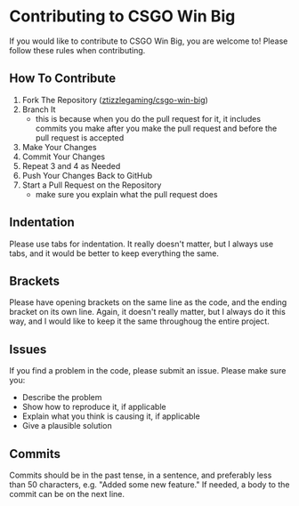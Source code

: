 # Contributing to CSGO Win Big
If you would like to contribute to CSGO Win Big, you are welcome to! Please follow these rules when contributing.

## How To Contribute ##
1. Fork The Repository ([ztizzlegaming/csgo-win-big](https://github.com/ztizzlegaming/csgo-win-big))
2. Branch It
	- this is because when you do the pull request for it, it includes commits you make after you make the pull request and before the pull request is accepted
3. Make Your Changes
4. Commit Your Changes
5. Repeat 3 and 4 as Needed
6. Push Your Changes Back to GitHub
7. Start a Pull Request on the Repository
	- make sure you explain what the pull request does

## Indentation ##
Please use tabs for indentation. It really doesn't matter, but I always use tabs, and it would be better to keep everything the same.

## Brackets ##
Please have opening brackets on the same line as the code, and the ending bracket on its own line. Again, it doesn't really matter, but I always do it this way, and I would like to keep it the same throughoug the entire project.

## Issues ##
If you find a problem in the code, please submit an issue. Please make sure you:
* Describe the problem
* Show how to reproduce it, if applicable
* Explain what you think is causing it, if applicable
* Give a plausible solution

## Commits ##
Commits should be in the past tense, in a sentence, and preferably less than 50 characters, e.g. "Added some new feature."  If needed, a body to the commit can be on the next line.